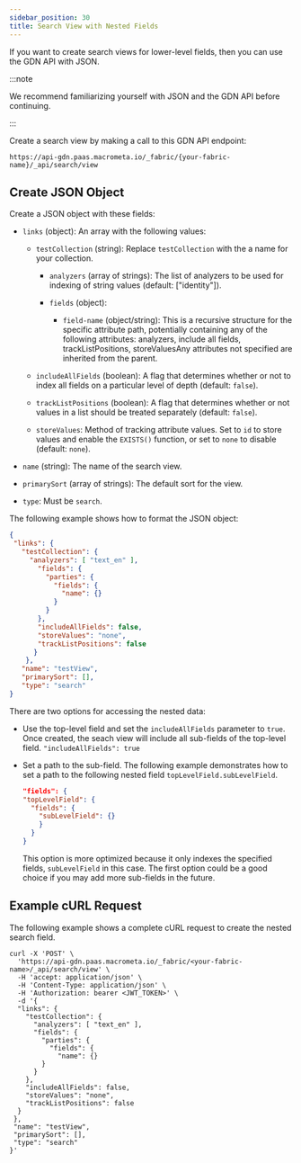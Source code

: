 ```yaml
---
sidebar_position: 30
title: Search View with Nested Fields
---
```


If you want to create search views for lower-level fields, then you can use the GDN API with JSON.

:::note

We recommend familiarizing yourself with JSON and the GDN API before continuing.

:::

Create a search view by making a call to this GDN API endpoint:

`https://api-gdn.paas.macrometa.io/_fabric/{your-fabric-name}/_api/search/view`

## Create JSON Object

Create a JSON object with these fields:

- `links` (object): An array with the following values:

  - `testCollection` (string): Replace `testCollection` with the a name for your collection.

    - `analyzers` (array of strings): The list of analyzers to be used for indexing of string values (default: ["identity"]).

    - `fields` (object):

      - `field-name` (object/string): This is a recursive structure for the specific attribute path, potentially containing any of the following attributes: analyzers, include all fields, trackListPositions, storeValuesAny attributes not specified are inherited from the parent.

  - `includeAllFields` (boolean): A flag that determines whether or not to index all fields on a particular level of depth (default: `false`).

  - `trackListPositions` (boolean): A flag that determines whether or not values in a list should be treated separately (default: `false`).

  - `storeValues`: Method of tracking attribute values. Set to `id` to store values and enable the `EXISTS()` function, or set to `none` to disable (default: `none`).

- `name` (string): The name of the search view.

- `primarySort` (array of strings): The default sort for the view.

- `type`: Must be `search`.

The following example shows how to format the JSON object:

```json
{
 "links": { 
   "testCollection": {            
     "analyzers": [ "text_en" ],
       "fields": {                
         "parties": { 
           "fields": {            
             "name": {} 
           } 
         } 
       },
       "includeAllFields": false, 
       "storeValues": "none",
       "trackListPositions": false
      } 
    },
   "name": "testView",              
   "primarySort": [],
   "type": "search" 
}
```

There are two options for accessing the nested data:

- Use the top-level field and set the `includeAllFields` parameter to `true`. Once created, the seach view will include all sub-fields of the top-level field.
  `"includeAllFields": true`
- Set a path to the sub-field. The following example demonstrates how to set a path to the following nested field `topLevelField.subLevelField`.
  ```json
  "fields": { 
  "topLevelField": {
    "fields": {
      "subLevelField": {}
      }
    }
  }
  ```

  This option is more optimized because it only indexes the specified fields, `subLevelField` in this case. The first option could be a good choice if you may add more sub-fields in the future.

## Example cURL Request

The following example shows a complete cURL request to create the nested search field.

```cURL
curl -X 'POST' \
  'https://api-gdn.paas.macrometa.io/_fabric/<your-fabric-name>/_api/search/view' \
  -H 'accept: application/json' \
  -H 'Content-Type: application/json' \
  -H 'Authorization: bearer <JWT_TOKEN>' \
  -d '{
  "links": { 
    "testCollection": { 
      "analyzers": [ "text_en" ],
      "fields": { 
        "parties": { 
          "fields": { 
            "name": {} 
        } 
      } 
    },
    "includeAllFields": false, 
    "storeValues": "none",
    "trackListPositions": false
  } 
 },
 "name": "testView", 
 "primarySort": [],
 "type": "search" 
}'
```